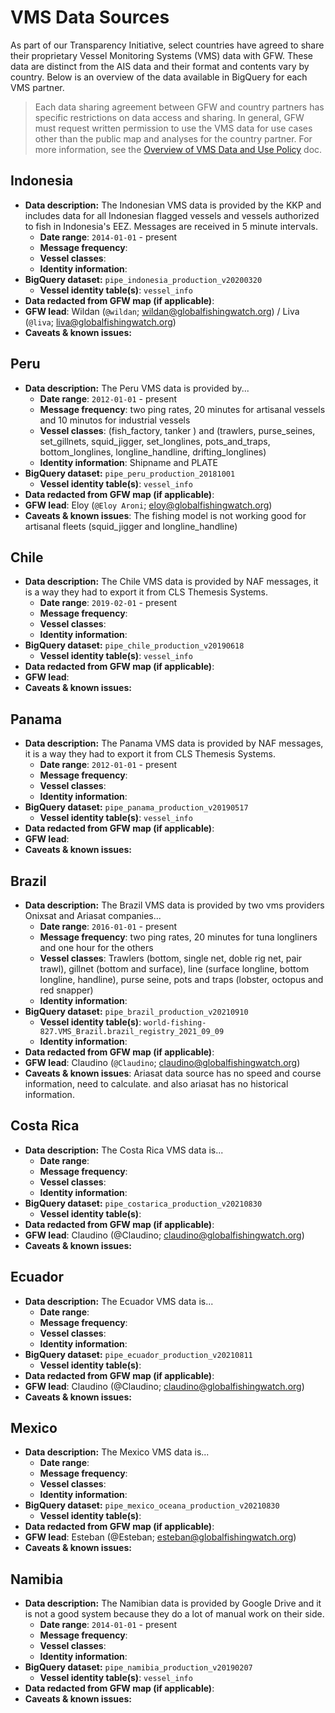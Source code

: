 # VMS Data Sources

As part of our Transparency Initiative, select countries have agreed to share their proprietary Vessel Monitoring Systems (VMS) data with GFW. These data are distinct from the AIS data and their format and contents vary by country. Below is an overview of the data available in BigQuery for each VMS partner.

> Each data sharing agreement between GFW and country partners has specific restrictions on data access and sharing. In general, GFW  must request written permission to use the VMS data for use cases other than the public map and analyses for the country partner. For more information, see the [Overview of VMS Data and Use Policy](https://docs.google.com/document/d/1J6CFWGwILjlBwuuv33DqjG9iQ_0eOIy-5U-o_RkGKtg/edit?usp=sharing) doc.

## Indonesia

+ **Data description:** The Indonesian VMS data is provided by the KKP and includes data for all Indonesian flagged vessels and vessels authorized to fish in Indonesia's EEZ. Messages are received in 5 minute intervals.
  + **Date range**: `2014-01-01` - present
  + **Message frequency**:
  + **Vessel classes**: 
  + **Identity information**: 
+ **BigQuery dataset:** `pipe_indonesia_production_v20200320`
  + **Vessel identity table(s)**: `vessel_info`
+ **Data redacted from GFW map (if applicable)**:  
+ **GFW lead**: Wildan (`@wildan`; wildan@globalfishingwatch.org) / Liva (`@liva`; liva@globalfishingwatch.org)
+ **Caveats & known issues:**

## Peru

+ **Data description:** The Peru VMS data is provided by...
  + **Date range**: `2012-01-01` - present
  + **Message frequency**: two ping rates, 20 minutes for artisanal vessels and 10 minutos for industrial vessels
  + **Vessel classes**: (fish_factory, tanker ) and (trawlers, purse_seines, set_gillnets, squid_jigger, set_longlines, pots_and_traps, bottom_longlines, longline_handline, drifting_longlines) 
  + **Identity information**: Shipname and PLATE
+ **BigQuery dataset:** `pipe_peru_production_20181001`
  + **Vessel identity table(s)**: `vessel_info`
+ **Data redacted from GFW map (if applicable)**:  
+ **GFW lead**: Eloy (`@Eloy Aroni`; eloy@globalfishingwatch.org)
+ **Caveats & known issues**: The fishing model is not working good for artisanal fleets (squid_jigger and longline_handline)

## Chile

+ **Data description:** The Chile VMS data is provided by NAF messages, it is a way they had to export it from CLS Themesis Systems.
  + **Date range**: `2019-02-01` - present
  + **Message frequency**:
  + **Vessel classes**: 
  + **Identity information**: 
+ **BigQuery dataset:** `pipe_chile_production_v20190618`
  + **Vessel identity table(s)**: `vessel_info`
+ **Data redacted from GFW map (if applicable)**:  
+ **GFW lead**: 
+ **Caveats & known issues:**

## Panama 

+ **Data description:** The Panama VMS data is provided by NAF messages, it is a way they had to export it from CLS Themesis Systems.
  + **Date range**: `2012-01-01` - present
  + **Message frequency**:
  + **Vessel classes**: 
  + **Identity information**: 
+ **BigQuery dataset:** `pipe_panama_production_v20190517`
  + **Vessel identity table(s)**: `vessel_info`  
+ **Data redacted from GFW map (if applicable)**:  
+ **GFW lead**: 
+ **Caveats & known issues:**

## Brazil 

+ **Data description:** The Brazil VMS data is provided by two vms providers Onixsat and Ariasat companies...
  + **Date range**: `2016-01-01` - present
  + **Message frequency**: two ping rates, 20 minutes for tuna longliners and one hour for the others
  + **Vessel classes**: Trawlers (bottom, single net, doble rig net, pair trawl), gillnet (bottom and surface), line (surface longline, bottom longline, handline), purse seine, pots and traps (lobster, octopus and red snapper) 
  + **Identity information**: 
+ **BigQuery dataset:** `pipe_brazil_production_v20210910`
  + **Vessel identity table(s)**:  `world-fishing-827.VMS_Brazil.brazil_registry_2021_09_09`
  + **Identity information**:
+ **Data redacted from GFW map (if applicable)**:  
+ **GFW lead**: Claudino (`@Claudino`; claudino@globalfishingwatch.org)
+ **Caveats & known issues**: Ariasat data source has no speed and course information, need to calculate. and also ariasat has no historical information.

## Costa Rica 

+ **Data description:** The Costa Rica VMS data is...
  + **Date range**: 
  + **Message frequency**:
  + **Vessel classes**: 
  + **Identity information**: 
+ **BigQuery dataset:** `pipe_costarica_production_v20210830`
  + **Vessel identity table(s)**: 
+ **Data redacted from GFW map (if applicable)**:  
+ **GFW lead**: Claudino (@Claudino; claudino@globalfishingwatch.org)
+ **Caveats & known issues:**

## Ecuador 

+ **Data description:** The Ecuador VMS data is...
  + **Date range**: 
  + **Message frequency**:
  + **Vessel classes**: 
  + **Identity information**: 
+ **BigQuery dataset:** `pipe_ecuador_production_v20210811`
  + **Vessel identity table(s)**: 
+ **Data redacted from GFW map (if applicable)**:  
+ **GFW lead**: Claudino (@Claudino; claudino@globalfishingwatch.org)
+ **Caveats & known issues:**

## Mexico 

+ **Data description:** The Mexico VMS data is...
  + **Date range**: 
  + **Message frequency**:
  + **Vessel classes**: 
  + **Identity information**: 
+ **BigQuery dataset:** `pipe_mexico_oceana_production_v20210830`
  + **Vessel identity table(s)**: 
+ **Data redacted from GFW map (if applicable)**:  
+ **GFW lead**: Esteban (@Esteban; esteban@globalfishingwatch.org)
+ **Caveats & known issues:**

## Namibia

+ **Data description:** The Namibian data is provided by Google Drive and it is not a good system because they do a lot of manual work on their side.
  + **Date range**: `2014-01-01` - present
  + **Message frequency**:
  + **Vessel classes**: 
  + **Identity information**: 
+ **BigQuery dataset:** `pipe_namibia_production_v20190207`
  + **Vessel identity table(s)**: `vessel_info`
+ **Data redacted from GFW map (if applicable)**:  
+ **Caveats & known issues:**